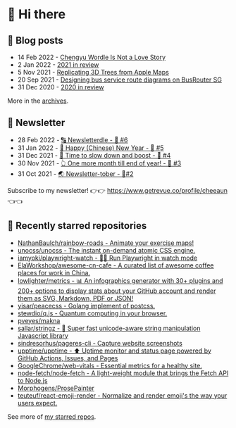 # 👋 Hi there

## 📝 Blog posts

<!-- feed start -->
- 14 Feb 2022 - [Chengyu Wordle Is Not a Love Story](https://cheeaun.com/blog/2022/02/chengyu-wordle-is-not-a-love-story/)
- 2 Jan 2022 - [2021 in review](https://cheeaun.com/blog/2022/01/2021-in-review/)
- 5 Nov 2021 - [Replicating 3D Trees from Apple Maps](https://cheeaun.com/blog/2021/11/replicating-3d-trees-apple-maps/)
- 20 Sep 2021 - [Designing bus service route diagrams on BusRouter SG](https://cheeaun.com/blog/2021/09/bus-service-route-diagrams-busrouter-sg/)
- 31 Dec 2020 - [2020 in review](https://cheeaun.com/blog/2020/12/2020-in-review/)
<!-- feed end -->

More in the [archives](https://cheeaun.com/blog/archives/).

## 📰 Newsletter

<!-- newsletter start -->
- 28 Feb 2022 - [🔠 Newsletterdle - 🥫 #6](https://www.getrevue.co/profile/cheeaun/issues/newsletterdle-6-1014288)
- 31 Jan 2022 - [🧧 Happy (Chinese) New Year - 🥫 #5](https://www.getrevue.co/profile/cheeaun/issues/happy-chinese-new-year-5-963222)
- 31 Dec 2021 - [🥃 Time to slow down and boost - 🥫 #4](https://www.getrevue.co/profile/cheeaun/issues/time-to-slow-down-and-boost-4-906334)
- 30 Nov 2021 - [👆 One more month till end of year! - 🥫 #3](https://www.getrevue.co/profile/cheeaun/issues/one-more-month-till-end-of-year-3-835833)
- 31 Oct 2021 - [🌏 Newsletter-tober - 🥫#2](https://www.getrevue.co/profile/cheeaun/issues/newsletter-tober-2-788703)
<!-- newsletter end -->

Subscribe to my newsletter! 👉👉 https://www.getrevue.co/profile/cheeaun 👈👈

## 🌟 Recently starred repositories

<!-- starred repos start -->
- [NathanBaulch/rainbow-roads - Animate your exercise maps!](https://github.com/NathanBaulch/rainbow-roads)
- [unocss/unocss - The instant on-demand atomic CSS engine.](https://github.com/unocss/unocss)
- [iamyoki/playwright-watch - 🙈🐵 Run Playwright in watch mode](https://github.com/iamyoki/playwright-watch)
- [ElaWorkshop/awesome-cn-cafe - A curated list of awesome coffee places for work in China.](https://github.com/ElaWorkshop/awesome-cn-cafe)
- [lowlighter/metrics - 📊 An infographics generator with 30+ plugins and 200+ options to display stats about your GitHub account and render them as SVG, Markdown, PDF or JSON!](https://github.com/lowlighter/metrics)
- [yisar/peacecss - Golang implement of postcss.](https://github.com/yisar/peacecss)
- [stewdio/q.js - Quantum computing in your browser.](https://github.com/stewdio/q.js)
- [pveyes/makna](https://github.com/pveyes/makna)
- [sallar/stringz - :100: Super fast unicode-aware string manipulation Javascript library](https://github.com/sallar/stringz)
- [sindresorhus/pageres-cli - Capture website screenshots](https://github.com/sindresorhus/pageres-cli)
- [upptime/upptime - ⬆️ Uptime monitor and status page powered by GitHub Actions, Issues, and Pages](https://github.com/upptime/upptime)
- [GoogleChrome/web-vitals - Essential metrics for a healthy site.](https://github.com/GoogleChrome/web-vitals)
- [node-fetch/node-fetch - A light-weight module that brings the Fetch API to Node.js](https://github.com/node-fetch/node-fetch)
- [Morphogens/ProsePainter](https://github.com/Morphogens/ProsePainter)
- [teuteuf/react-emoji-render - Normalize and render emoji's the way your users expect.](https://github.com/teuteuf/react-emoji-render)
<!-- starred repos end -->

See more of [my starred repos](https://github.com/stars/cheeaun/).